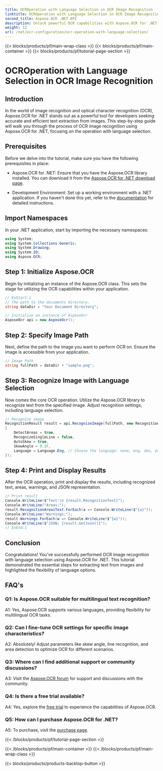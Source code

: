 ```yaml
---
title: OCROperation with Language Selection in OCR Image Recognition
linktitle: OCROperation with Language Selection in OCR Image Recognition
second_title: Aspose.OCR .NET API
description: Unlock powerful OCR capabilities with Aspose.OCR for .NET. Extract text from images seamlessly.
weight: 12
url: /net/ocr-configuration/ocr-operation-with-language-selection/
---
```


{{< blocks/products/pf/main-wrap-class >}}
{{< blocks/products/pf/main-container >}}
{{< blocks/products/pf/tutorial-page-section >}}

# OCROperation with Language Selection in OCR Image Recognition

## Introduction

In the world of image recognition and optical character recognition (OCR), Aspose.OCR for .NET stands out as a powerful tool for developers seeking accurate and efficient text extraction from images. This step-by-step guide will walk you through the process of OCR image recognition using Aspose.OCR for .NET, focusing on the operation with language selection.

## Prerequisites

Before we delve into the tutorial, make sure you have the following prerequisites in place:

- Aspose.OCR for .NET: Ensure that you have the Aspose.OCR library installed. You can download it from the [Aspose.OCR for .NET download page](https://releases.aspose.com/ocr/net/).

- Development Environment: Set up a working environment with a .NET application. If you haven't done this yet, refer to the [documentation](https://reference.aspose.com/ocr/net/) for detailed instructions.

## Import Namespaces

In your .NET application, start by importing the necessary namespaces:

```csharp
using System;
using System.Collections.Generic;
using System.Drawing;
using System.IO;
using Aspose.OCR;
```

## Step 1: Initialize Aspose.OCR

Begin by initializing an instance of the Aspose.OCR class. This sets the stage for utilizing the OCR capabilities within your application.

```csharp
// ExStart:1
// The path to the documents directory.
string dataDir = "Your Document Directory";

// Initialize an instance of AsposeOcr
AsposeOcr api = new AsposeOcr();
```

## Step 2: Specify Image Path

Next, define the path to the image you want to perform OCR on. Ensure the image is accessible from your application.

```csharp
// Image Path
string fullPath = dataDir + "sample.png";
```

## Step 3: Recognize Image with Language Selection

Now comes the core OCR operation. Utilize the Aspose.OCR library to recognize text from the specified image. Adjust recognition settings, including language selection.

```csharp
// Recognize image           
RecognitionResult result = api.RecognizeImage(fullPath, new RecognitionSettings
{
    DetectAreas = true,
    RecognizeSingleLine = false,
    AutoSkew = true,
    SkewAngle = 0.2F,
    Language = Language.Eng, // Choose the language: none, eng, deu, por, spa, fra, ita, cze, dan, dum, est, fin, lav, lit, nor, pol, rum, srp_hrv, slk, slv, swe, chi
});
```

## Step 4: Print and Display Results

After the OCR operation, print and display the results, including recognized text, areas, warnings, and JSON representation.

```csharp
// Print result
Console.WriteLine($"Text:\n {result.RecognitionText}");
Console.WriteLine("Areas:");
result.RecognitionAreasText.ForEach(a => Console.WriteLine($"{a}"));
Console.WriteLine("Warnings:");
result.Warnings.ForEach(w => Console.WriteLine($"{w}"));
Console.WriteLine($"JSON: {result.GetJson()}");
// ExEnd:1
```

## Conclusion

Congratulations! You've successfully performed OCR image recognition with language selection using Aspose.OCR for .NET. This tutorial demonstrated the essential steps for extracting text from images and highlighted the flexibility of language options.

## FAQ's

### Q1: Is Aspose.OCR suitable for multilingual text recognition?

A1: Yes, Aspose.OCR supports various languages, providing flexibility for multilingual OCR tasks.

### Q2: Can I fine-tune OCR settings for specific image characteristics?

A2: Absolutely! Adjust parameters like skew angle, line recognition, and area detection to optimize OCR for different scenarios.

### Q3: Where can I find additional support or community discussions?

A3: Visit the [Aspose.OCR forum](https://forum.aspose.com/c/ocr/16) for support and discussions with the community.

### Q4: Is there a free trial available?

A4: Yes, explore the [free trial](https://releases.aspose.com/) to experience the capabilities of Aspose.OCR.

### Q5: How can I purchase Aspose.OCR for .NET?

A5: To purchase, visit the [purchase page](https://purchase.aspose.com/buy).


{{< /blocks/products/pf/tutorial-page-section >}}

{{< /blocks/products/pf/main-container >}}
{{< /blocks/products/pf/main-wrap-class >}}

{{< blocks/products/products-backtop-button >}}
